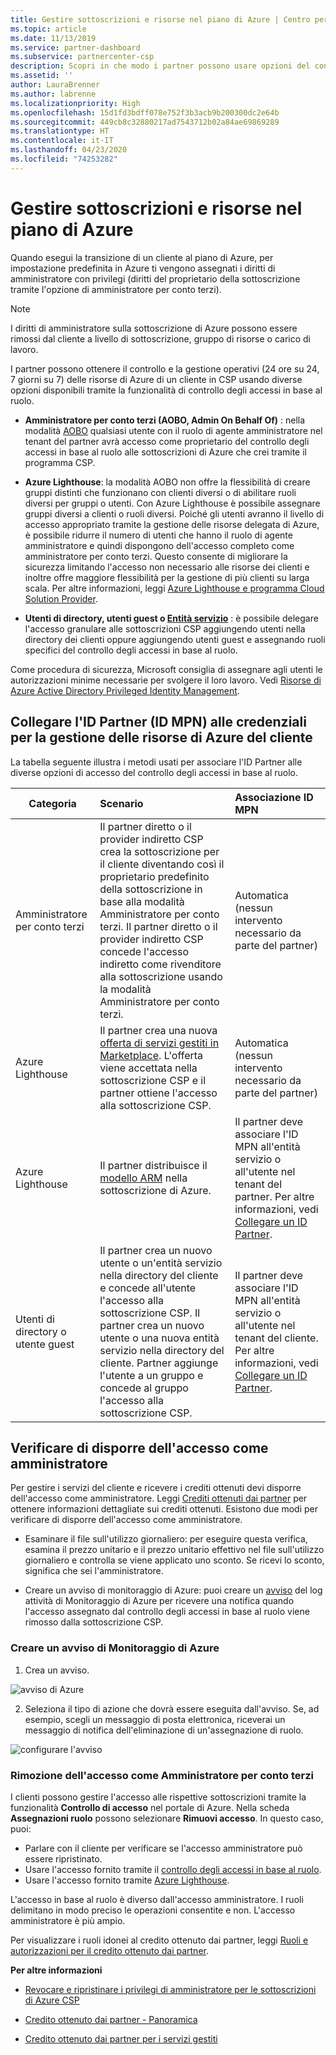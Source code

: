 ```yaml
---
title: Gestire sottoscrizioni e risorse nel piano di Azure | Centro per i partner
ms.topic: article
ms.date: 11/13/2019
ms.service: partner-dashboard
ms.subservice: partnercenter-csp
description: Scopri in che modo i partner possono usare opzioni del controllo degli accessi in base al ruolo diverse per ottenere il controllo operativo e la gestione delle risorse di Azure di un cliente.
ms.assetid: ''
author: LauraBrenner
ms.author: labrenne
ms.localizationpriority: High
ms.openlocfilehash: 15d1fd3bdff078e752f3b3acb9b200300dc2e64b
ms.sourcegitcommit: 449cb8c32880217ad7543712b02a84ae69869289
ms.translationtype: HT
ms.contentlocale: it-IT
ms.lasthandoff: 04/23/2020
ms.locfileid: "74253282"
---
```

# <a name="manage-subscriptions-and-resources-under-the-azure-plan"></a>Gestire sottoscrizioni e risorse nel piano di Azure

Quando esegui la transizione di un cliente al piano di Azure, per impostazione predefinita in Azure ti vengono assegnati i diritti di amministratore con privilegi (diritti del proprietario della sottoscrizione tramite l'opzione di amministratore per conto terzi).

 > [!NOTE]
 > I diritti di amministratore sulla sottoscrizione di Azure possono essere rimossi dal cliente a livello di sottoscrizione, gruppo di risorse o carico di lavoro. 

 I partner possono ottenere il controllo e la gestione operativi (24 ore su 24, 7 giorni su 7) delle risorse di Azure di un cliente in CSP usando diverse opzioni disponibili tramite la funzionalità di controllo degli accessi in base al ruolo. 

- **Amministratore per conto terzi (AOBO, Admin On Behalf Of)** : nella modalità [AOBO](https://channel9.msdn.com/Series/cspdev/Module-11-Admin-On-Behalf-Of-AOBO) qualsiasi utente con il ruolo di agente amministratore nel tenant del partner avrà accesso come proprietario del controllo degli accessi in base al ruolo alle sottoscrizioni di Azure che crei tramite il programma CSP.

- **Azure Lighthouse**: la modalità AOBO non offre la flessibilità di creare gruppi distinti che funzionano con clienti diversi o di abilitare ruoli diversi per gruppi o utenti. Con Azure Lighthouse è possibile assegnare gruppi diversi a clienti o ruoli diversi. Poiché gli utenti avranno il livello di accesso appropriato tramite la gestione delle risorse delegata di Azure, è possibile ridurre il numero di utenti che hanno il ruolo di agente amministratore e quindi dispongono dell'accesso completo come amministratore per conto terzi. Questo consente di migliorare la sicurezza limitando l'accesso non necessario alle risorse dei clienti e inoltre offre maggiore flessibilità per la gestione di più clienti su larga scala. Per altre informazioni, leggi [Azure Lighthouse e programma Cloud Solution Provider](https://docs.microsoft.com/azure/lighthouse/concepts/cloud-solution-provider).

-  **Utenti di directory, utenti guest o [Entità servizio](https://docs.microsoft.com/azure/active-directory/develop/app-objects-and-service-principals)** : è possibile delegare l'accesso granulare alle sottoscrizioni CSP aggiungendo utenti nella directory dei clienti oppure aggiungendo utenti guest e assegnando ruoli specifici del controllo degli accessi in base al ruolo. 

Come procedura di sicurezza, Microsoft consiglia di assegnare agli utenti le autorizzazioni minime necessarie per svolgere il loro lavoro. Vedi [Risorse di Azure Active Directory Privileged Identity Management](https://docs.microsoft.com/azure/active-directory/privileged-identity-management/pim-configure). 

## <a name="link-your-partner-id-mpn-idto-your-credentials-for-managing-customers-azure-resources"></a>Collegare l'ID Partner (ID MPN) alle credenziali per la gestione delle risorse di Azure del cliente

La tabella seguente illustra i metodi usati per associare l'ID Partner alle diverse opzioni di accesso del controllo degli accessi in base al ruolo.

|**Categoria**   |**Scenario**   |**Associazione ID MPN**|
|-----------------|:------------------------|:------------------|
|Amministratore per conto terzi   |Il partner diretto o il provider indiretto CSP crea la sottoscrizione per il cliente diventando così il proprietario predefinito della sottoscrizione in base alla modalità Amministratore per conto terzi. Il partner diretto o il provider indiretto CSP concede l'accesso indiretto come rivenditore alla sottoscrizione usando la modalità Amministratore per conto terzi.|Automatica (nessun intervento necessario da parte del partner)|
|Azure Lighthouse|Il partner crea una nuova [offerta di servizi gestiti in Marketplace](https://docs.microsoft.com/azure/lighthouse/concepts/managed-services-offers). L'offerta viene accettata nella sottoscrizione CSP e il partner ottiene l'accesso alla sottoscrizione CSP.|Automatica (nessun intervento necessario da parte del partner)|
|Azure Lighthouse|Il partner distribuisce il [modello ARM](https://docs.microsoft.com/azure/lighthouse/how-to/onboard-customer) nella sottoscrizione di Azure.|Il partner deve associare l'ID MPN all'entità servizio o all'utente nel tenant del partner. Per altre informazioni, vedi [Collegare un ID Partner](https://docs.microsoft.com/azure/billing/billing-partner-admin-link-started).|
|Utenti di directory o utente guest|Il partner crea un nuovo utente o un'entità servizio nella directory del cliente e concede all'utente l'accesso alla sottoscrizione CSP. Il partner crea un nuovo utente o una nuova entità servizio nella directory del cliente. Partner aggiunge l'utente a un gruppo e concede al gruppo l'accesso alla sottoscrizione CSP.|Il partner deve associare l'ID MPN all'entità servizio o all'utente nel tenant del cliente. Per altre informazioni, vedi [Collegare un ID Partner](https://docs.microsoft.com/azure/billing/billing-partner-admin-link-started).|

## <a name="confirm-that-you-have-admin-access"></a>Verificare di disporre dell'accesso come amministratore

Per gestire i servizi del cliente e ricevere i crediti ottenuti devi disporre dell'accesso come amministratore. Leggi [Crediti ottenuti dai partner](partner-earned-credit.md) per ottenere informazioni dettagliate sui crediti ottenuti. Esistono due modi per verificare di disporre dell'accesso come amministratore.

- Esaminare il file sull'utilizzo giornaliero: per eseguire questa verifica, esamina il prezzo unitario e il prezzo unitario effettivo nel file sull'utilizzo giornaliero e controlla se viene applicato uno sconto. Se ricevi lo sconto, significa che sei l'amministratore.

- Creare un avviso di monitoraggio di Azure: puoi creare un [avviso](https://docs.microsoft.com/azure/azure-monitor/platform/alerts-activity-log) del log attività di Monitoraggio di Azure per ricevere una notifica quando l'accesso assegnato dal controllo degli accessi in base al ruolo viene rimosso dalla sottoscrizione CSP.

### <a name="create-an-azure-monitor-alert"></a>Creare un avviso di Monitoraggio di Azure

1. Crea un avviso.

![avviso di Azure](images/azure/azurealert1.png)

2. Seleziona il tipo di azione che dovrà essere eseguita dall'avviso. Se, ad esempio, scegli un messaggio di posta elettronica, riceverai un messaggio di notifica dell'eliminazione di un'assegnazione di ruolo.

![configurare l'avviso](images/azure/azureconfigurealert2.png)

### <a name="aobo-removal"></a>Rimozione dell'accesso come Amministratore per conto terzi

I clienti possono gestire l'accesso alle rispettive sottoscrizioni tramite la funzionalità **Controllo di accesso** nel portale di Azure. Nella scheda **Assegnazioni ruolo** possono selezionare **Rimuovi accesso**. In questo caso, puoi:

- Parlare con il cliente per verificare se l'accesso amministratore può essere ripristinato.
- Usare l'accesso fornito tramite il [controllo degli accessi in base al ruolo](https://docs.microsoft.com/azure/role-based-access-control/overview).
- Usare l'accesso fornito tramite [Azure Lighthouse](https://azure.microsoft.com/services/azure-lighthouse/).

L'accesso in base al ruolo è diverso dall'accesso amministratore. I ruoli delimitano in modo preciso le operazioni consentite e non. L'accesso amministratore è più ampio.

Per visualizzare i ruoli idonei al credito ottenuto dai partner, leggi [Ruoli e autorizzazioni per il credito ottenuto dai partner](https://query.prod.cms.rt.microsoft.com/cms/api/am/binary/RE3QuW2).




**Per altre informazioni**

- [Revocare e ripristinare i privilegi di amministratore per le sottoscrizioni di Azure CSP](revoke-reinstate-csp.md)

- [Credito ottenuto dai partner - Panoramica](partner-earned-credit.md)

- [Credito ottenuto dai partner per i servizi gestiti](partner-earned-credit-explanation.md)